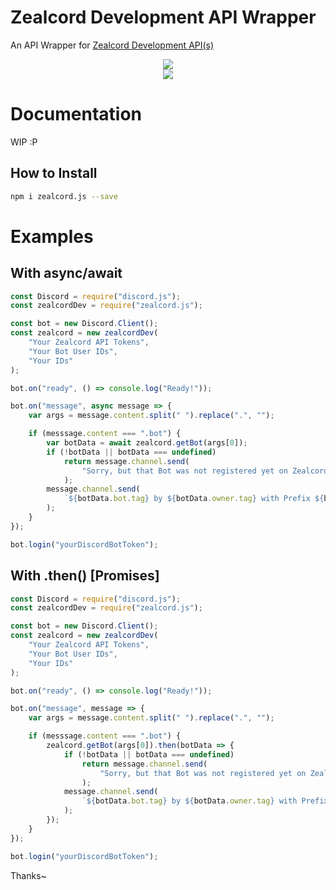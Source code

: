 # Zealcord Development API Wrapper

An API Wrapper for [Zealcord Development API(s)](https://app.zealcord.xyz/api)

<div align="center">
    <p>
        <a href="https://npmjs.com/package/zealcord.js"><img
                src="https://nodei.co/npm/zealcord.js.png?downloads=true&stars=false" /></a>
        <br>
        <a href="https://travis-ci.com/zealcordNation/zealcord.js"><img
                src="https://travis-ci.com/zealcordNation/zealcord.js.svg?branch=master" /></a>
    </p>
</div>

# Documentation

WIP :P

## How to Install

```bash
npm i zealcord.js --save
```

# Examples

## With async/await

```js
const Discord = require("discord.js");
const zealcordDev = require("zealcord.js");

const bot = new Discord.Client();
const zealcord = new zealcordDev(
    "Your Zealcord API Tokens",
    "Your Bot User IDs",
    "Your IDs"
);

bot.on("ready", () => console.log("Ready!"));

bot.on("message", async message => {
    var args = message.content.split(" ").replace(".", "");

    if (messsage.content === ".bot") {
        var botData = await zealcord.getBot(args[0]);
        if (!botData || botData === undefined)
            return message.channel.send(
                "Sorry, but that Bot was not registered yet on Zealcord Nation."
            );
        message.channel.send(
            `${botData.bot.tag} by ${botData.owner.tag} with Prefix ${botData.prefix}!`
        );
    }
});

bot.login("yourDiscordBotToken");
```

## With .then() [Promises]

```js
const Discord = require("discord.js");
const zealcordDev = require("zealcord.js");

const bot = new Discord.Client();
const zealcord = new zealcordDev(
    "Your Zealcord API Tokens",
    "Your Bot User IDs",
    "Your IDs"
);

bot.on("ready", () => console.log("Ready!"));

bot.on("message", message => {
    var args = message.content.split(" ").replace(".", "");

    if (messsage.content === ".bot") {
        zealcord.getBot(args[0]).then(botData => {
            if (!botData || botData === undefined)
                return message.channel.send(
                    "Sorry, but that Bot was not registered yet on Zealcord Nation."
                );
            message.channel.send(
                `${botData.bot.tag} by ${botData.owner.tag} with Prefix ${botData.prefix}!`
            );
        });
    }
});

bot.login("yourDiscordBotToken");
```
Thanks~